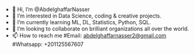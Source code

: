 - 👋 Hi, I’m @AbdelghaffarNasser
- 👀 I’m interested in Data Science, coding & creative projects.
- 🌱 I’m currently learning ML, DL, Statistics, Python, SQL.
- 💞️ I’m looking to collaborate on brilliant organizations all over the world.
- 📫 How to reach me #Email: abdelghaffarnasser2@gmail.com #Whatsapp: +201125567607
